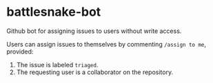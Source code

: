 # battlesnake-bot
Github bot for assigning issues to users without write access.

Users can assign issues to themselves by commenting `/assign to me`, provided:
1. The issue is labeled `triaged`.
2. The requesting user is a collaborator on the repository.
